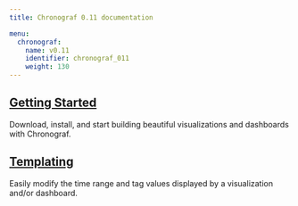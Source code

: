 ```yaml
---
title: Chronograf 0.11 documentation

menu:
  chronograf:
    name: v0.11
    identifier: chronograf_011
    weight: 130
---
```


## [Getting Started](/chronograf/v0.11/introduction/getting_started/)
Download, install, and start building beautiful visualizations and dashboards with Chronograf.

## [Templating](/chronograf/v0.11/introduction/templating/)
Easily modify the time range and tag values displayed by a visualization and/or dashboard.
